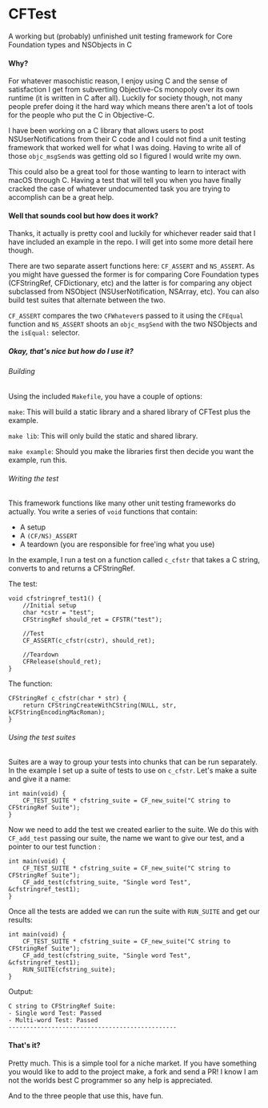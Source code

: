 # CFTest

A working but (probably) unfinished unit testing framework for Core Foundation types and NSObjects in C

#### Why?
For whatever masochistic reason, I enjoy using C and the sense of satisfaction I get from subverting Objective-Cs monopoly over its own runtime (it is written in C after all). Luckily for society though, not many people prefer doing it the hard way which means there aren't a lot of tools for the people who put the C in Objective-C.

I have been working on a C library that allows users to post NSUserNotifications from their C code and I could not find a unit testing framework that worked well for what I was doing.  Having to write all of those `objc_msgSend`s was getting old so I figured I would write my own.

This could also be a great tool for those wanting to learn to interact with macOS through C. Having a test that will tell you when you have finally cracked the case of whatever undocumented task you are trying to accomplish can be a great help.

#### Well that sounds cool but how does it work?
Thanks, it actually is pretty cool and luckily for whichever reader said that I have included an example in the repo.  I will get into some more detail here though.

There are two separate assert functions here: `CF_ASSERT` and `NS_ASSERT`.  As you might have guessed the former is for comparing Core Foundation types (CFStringRef, CFDictionary, etc) and the latter is for comparing any object subclassed from NSObject (NSUserNotification, NSArray, etc). You can also build test suites that alternate between the two.

`CF_ASSERT` compares the two `CFWhatever`s passed to it using the `CFEqual` function and `NS_ASSERT` shoots an `objc_msgSend` with the two NSObjects and the `isEqual:` selector.

##### Okay, that's nice but how do I use it?

###### Building
Using the included `Makefile`, you have a couple of options:

`make`: This will build a static library and a shared library of CFTest plus the example.

`make lib`: This will only build the static and shared library.

`make example`: Should you make the libraries first then decide you want the example, run this.

###### Writing the test
This framework functions like many other unit testing frameworks do actually.  You write a series of `void` functions that contain:

- A setup
- A `(CF/NS)_ASSERT`
- A teardown (you are responsible for free'ing what you use)

In the example, I run a test on a function called `c_cfstr` that takes a C string, converts to and returns a CFStringRef.

The test:

```
void cfstringref_test1() {
	//Initial setup
	char *cstr = "test";
	CFStringRef should_ret = CFSTR("test");

	//Test
	CF_ASSERT(c_cfstr(cstr), should_ret);

	//Teardown
	CFRelease(should_ret);
}
```

The function:
```
CFStringRef c_cfstr(char * str) {
    return CFStringCreateWithCString(NULL, str, kCFStringEncodingMacRoman);
}
```

###### Using the test suites
Suites are a way to group your tests into chunks that can be run separately. In the example I set up a suite of tests to use on `c_cfstr`.  Let's make a suite and give it a name:

```
int main(void) {
	CF_TEST_SUITE * cfstring_suite = CF_new_suite("C string to CFStringRef Suite");
}
```

Now we need to add the test we created earlier to the suite. We do this with `CF_add_test` passing our suite, the name we want to give our test, and a pointer to our test function :

```
int main(void) {
	CF_TEST_SUITE * cfstring_suite = CF_new_suite("C string to CFStringRef Suite");
	CF_add_test(cfstring_suite, "Single word Test",  &cfstringref_test1);
}
```

Once all the tests are added we can run the suite with `RUN_SUITE` and get our results:
```
int main(void) {
	CF_TEST_SUITE * cfstring_suite = CF_new_suite("C string to CFStringRef Suite");
	CF_add_test(cfstring_suite, "Single word Test",  &cfstringref_test1);
	RUN_SUITE(cfstring_suite);
}
```

Output:
```
C string to CFStringRef Suite:
- Single word Test: Passed
- Multi-word Test: Passed
-----------------------------------------------
```

#### That's it?
Pretty much.  This is a simple tool for a niche market. If you have something you would like to add to the project make, a fork and send a PR! I know I am not the worlds best C programmer so any help is appreciated.

And to the three people that use this, have fun.
